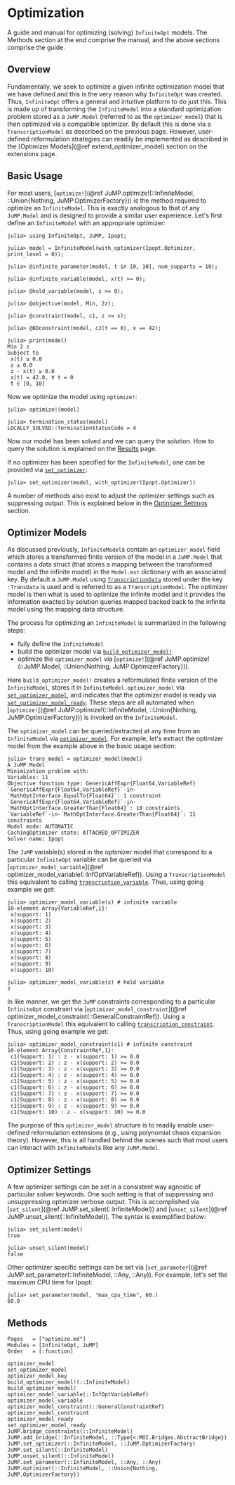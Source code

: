 # Optimization
A guide and manual for optimizing (solving) `InfiniteOpt` models. The Methods
section at the end comprise the manual, and the above sections comprise the guide.

## Overview
Fundamentally, we seek to optimize a given infinite optimization model that
we have defined and this is the very reason why `InfiniteOpt` was created. Thus,
`InfiniteOpt` offers a general and intuitive platform to do just this. This
is made up of transforming the `InfiniteModel` into a standard optimization
problem stored as a `JuMP.Model` (referred to as the `optimizer_model`) that is
then optimized via a compatible optimizer. By default this is done via a
`TranscriptionModel` as described on the previous page. However, user-defined
reformulation strategies can readily be implemented as described in the
[Optimizer Models](@ref extend_optimizer_model) section on the extensions page.

## Basic Usage
For most users, [`optimize!`](@ref JuMP.optimize!(::InfiniteModel, ::Union{Nothing, JuMP.OptimizerFactory}))
is the method required to optimize an `InfiniteModel`. This is exactly analogous
to that of any `JuMP.Model` and is designed to provide a similar user experience.
Let's first define an `InfiniteModel` with an appropriate optimizer:
```jldoctest optimize
julia> using InfiniteOpt, JuMP, Ipopt;

julia> model = InfiniteModel(with_optimizer(Ipopt.Optimizer, print_level = 0));

julia> @infinite_parameter(model, t in [0, 10], num_supports = 10);

julia> @infinite_variable(model, x(t) >= 0);

julia> @hold_variable(model, z >= 0);

julia> @objective(model, Min, 2z);

julia> @constraint(model, c1, z >= x);

julia> @BDconstraint(model, c2(t == 0), x == 42);

julia> print(model)
Min 2 z
Subject to
 x(t) ≥ 0.0
 z ≥ 0.0
 z - x(t) ≥ 0.0
 x(t) = 42.0, ∀ t = 0
 t ∈ [0, 10]
```
Now we optimize the model using `optimize!`:
```jldoctest optimize
julia> optimize!(model)

julia> termination_status(model)
LOCALLY_SOLVED::TerminationStatusCode = 4
```
Now our model has been solved and we can query the solution. How to query the
solution is explained on the [Results](@ref) page.

If no optimizer has been specified for the `InfiniteModel`, one can be provided
via [`set_optimizer`](@ref):
```jldoctest; setup = :(using InfiniteOpt, JuMP, Ipopt; model = InfiniteModel())
julia> set_optimizer(model, with_optimizer(Ipopt.Optimizer))
```

A number of methods also exist to adjust the optimizer settings such as
suppressing output. This is explained below in the [Optimizer Settings](@ref)
section.

## Optimizer Models
As discussed previously, `InfiniteModel`s contain an `optimizer_model` field
which stores a transformed finite version of the model in a `JuMP.Model` that
contains a data struct (that stores a mapping between the transformed model and
the infinite model) in the `Model.ext` dictionary with an associated key. By
default a `JuMP.Model` using [`TranscriptionData`](@ref) stored under the key
`:TransData` is used and is referred to as a `TranscriptionModel`. The
optimizer model is then what is used to optimize the infinite model and it provides
the information exacted by solution queries mapped backed back to the infinite
model using the mapping data structure.

The process for optimizing an `InfiniteModel` is summarized in the following
steps:
 - fully define the `InfiniteModel`
 - build the optimizer model via [`build_optimizer_model!`](@ref)
 - optimize the `optimizer_model` via [`optimize!`](@ref JuMP.optimize!(::JuMP.Model, ::Union{Nothing, JuMP.OptimizerFactory})).

Here `build_optimizer_model!` creates a reformulated finite version of the
`InfiniteModel`, stores it in `InfiniteModel.optimizer_model` via
[`set_optimizer_model`](@ref), and indicates that the optimizer model is ready
via [`set_optimizer_model_ready`](@ref). These steps are all automated when
[`optimize!`](@ref JuMP.optimize!(::InfiniteModel, ::Union{Nothing, JuMP.OptimizerFactory}))
is invoked on the `InfiniteModel`.

The `optimizer_model` can be queried/extracted at any time from an `InfiniteModel`
via [`optimizer_model`](@ref). For example, let's extract the optimizer model
from the example above in the basic usage section:
```jldoctest optimize
julia> trans_model = optimizer_model(model)
A JuMP Model
Minimization problem with:
Variables: 11
Objective function type: GenericAffExpr{Float64,VariableRef}
`GenericAffExpr{Float64,VariableRef}`-in-`MathOptInterface.EqualTo{Float64}`: 1 constraint
`GenericAffExpr{Float64,VariableRef}`-in-`MathOptInterface.GreaterThan{Float64}`: 10 constraints
`VariableRef`-in-`MathOptInterface.GreaterThan{Float64}`: 11 constraints
Model mode: AUTOMATIC
CachingOptimizer state: ATTACHED_OPTIMIZER
Solver name: Ipopt
```

The `JuMP` variable(s) stored in the optimizer model that correspond to a
particular `InfiniteOpt` variable can be queried via
[`optimizer_model_variable`](@ref optimizer_model_variable(::InfOptVariableRef)).
Using a `TranscriptionModel` this equivalent to calling
[`transcription_variable`](@ref). Thus, using going example we get:
```jldoctest optimize
julia> optimizer_model_variable(x) # infinite variable
10-element Array{VariableRef,1}:
 x(support: 1)
 x(support: 2)
 x(support: 3)
 x(support: 4)
 x(support: 5)
 x(support: 6)
 x(support: 7)
 x(support: 8)
 x(support: 9)
 x(support: 10)

julia> optimizer_model_variable(z) # hold variable
z
```
In like manner, we get the `JuMP` constraints corresponding to a particular
`InfiniteOpt` constraint via
[`optimizer_model_constraint`](@ref optimizer_model_constraint(::GeneralConstraintRef)).
Using a `TranscriptionModel` this equivalent to calling
[`transcription_constraint`](@ref). Thus, using going example we get:
```jldoctest optimize
julia> optimizer_model_constraint(c1) # infinite constraint
10-element Array{ConstraintRef,1}:
 c1(Support: 1) : z - x(support: 1) >= 0.0
 c1(Support: 2) : z - x(support: 2) >= 0.0
 c1(Support: 3) : z - x(support: 3) >= 0.0
 c1(Support: 4) : z - x(support: 4) >= 0.0
 c1(Support: 5) : z - x(support: 5) >= 0.0
 c1(Support: 6) : z - x(support: 6) >= 0.0
 c1(Support: 7) : z - x(support: 7) >= 0.0
 c1(Support: 8) : z - x(support: 8) >= 0.0
 c1(Support: 9) : z - x(support: 9) >= 0.0
 c1(Support: 10) : z - x(support: 10) >= 0.0
```

The purpose of this `optimizer_model` structure is to readily enable user-defined
reformulation extensions (e.g., using polynomial chaos expansion theory). However,
this is all handled behind the scenes such that most users can interact with
`InfiniteModel`s like any `JuMP.Model`.

## Optimizer Settings
A few optimizer settings can be set in a consistent way agnostic of particular
solver keywords. One such setting is that of suppressing and unsuppressing
optimizer verbose output. This is accomplished via
[`set_silent`](@ref JuMP.set_silent(::InfiniteModel)) and
[`unset_silent`](@ref JuMP.unset_silent(::InfiniteModel)). The syntax is
exemplified below:
```jldoctest optimize
julia> set_silent(model)
true

julia> unset_silent(model)
false
```

Other optimizer specific settings can be set via
[`set_parameter`](@ref JuMP.set_parameter(::InfiniteModel, ::Any, ::Any)).
For example, let's set the maximum CPU time for Ipopt:
```jldoctest optimize
julia> set_parameter(model, "max_cpu_time", 60.)
60.0
```

## Methods
```@index
Pages   = ["optimize.md"]
Modules = [InfiniteOpt, JuMP]
Order   = [:function]
```
```@docs
optimizer_model
set_optimizer_model
optimizer_model_key
build_optimizer_model!(::InfiniteModel)
build_optimizer_model!
optimizer_model_variable(::InfOptVariableRef)
optimizer_model_variable
optimizer_model_constraint(::GeneralConstraintRef)
optimizer_model_constraint
optimizer_model_ready
set_optimizer_model_ready
JuMP.bridge_constraints(::InfiniteModel)
JuMP.add_bridge(::InfiniteModel, ::Type{<:MOI.Bridges.AbstractBridge})
JuMP.set_optimizer(::InfiniteModel, ::JuMP.OptimizerFactory)
JuMP.set_silent(::InfiniteModel)
JuMP.unset_silent(::InfiniteModel)
JuMP.set_parameter(::InfiniteModel, ::Any, ::Any)
JuMP.optimize!(::InfiniteModel, ::Union{Nothing, JuMP.OptimizerFactory})
```
